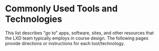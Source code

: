 # Commonly Used Tools and Technologies

This list describes "go to" apps, software, sites, and other resources that the LXD team typically employs in course design. The following pages provide directions or instructions for each tool/technology.

